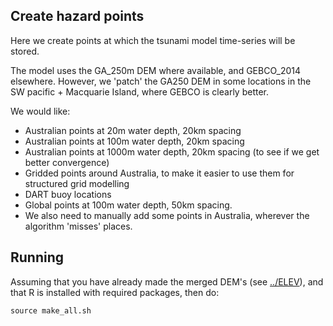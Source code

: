 Create hazard points
--------------------

Here we create points at which the tsunami model time-series will be stored.

The model uses the GA_250m DEM where available, and GEBCO_2014 elsewhere. However,
we 'patch' the GA250 DEM in some locations in the SW pacific + Macquarie Island, where
GEBCO is clearly better.

We would like:
- Australian points at 20m water depth, 20km spacing
- Australian points at 100m water depth, 20km spacing
- Australian points at 1000m water depth, 20km spacing (to see if we get better convergence)
- Gridded points around Australia, to make it easier to use them for structured grid modelling
- DART buoy locations
- Global points at 100m water depth, 50km spacing.
- We also need to manually add some points in Australia, wherever the algorithm 'misses' places.

Running
-------

Assuming that you have already made the merged DEM's (see [../ELEV](../ELEV)),
and that R is installed with required packages, then do:

    source make_all.sh

